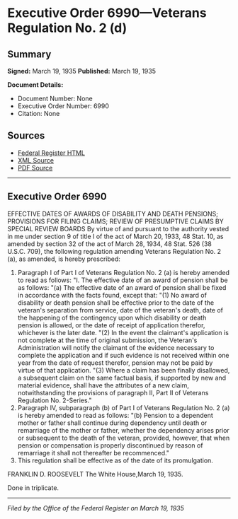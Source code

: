 # Executive Order 6990—Veterans Regulation No. 2 (d)

## Summary

**Signed:** March 19, 1935
**Published:** March 19, 1935

**Document Details:**
- Document Number: None
- Executive Order Number: 6990
- Citation: None

## Sources
- [Federal Register HTML](https://www.presidency.ucsb.edu/documents/executive-order-6990-veterans-regulation-no-2-d)
- [XML Source](None)
- [PDF Source](None)

---

## Executive Order 6990

EFFECTIVE DATES OF AWARDS OF DISABILITY AND DEATH PENSIONS; PROVISIONS FOR FILING CLAIMS; REVIEW OF PRESUMPTIVE CLAIMS BY SPECIAL REVIEW BOARDS
By virtue of and pursuant to the authority vested in me under section 9 of title I of the act of March 20, 1933, 48 Stat. 10, as amended by section 32 of the act of March 28, 1934, 48 Stat. 526 (38 U.S.C. 709), the following regulation amending Veterans Regulation No. 2 (a), as amended, is hereby prescribed:
1. Paragraph I of Part I of Veterans Regulation No. 2 (a) is hereby amended to read as follows:
"I. The effective date of an award of pension shall be as follows:
"(a) The effective date of an award of pension shall be fixed in accordance with the facts found, except that:
"(1) No award of disability or death pension shall be effective prior to the date of the veteran's separation from service, date of the veteran's death, date of the happening of the contingency upon which disability or death pension is allowed, or the date of receipt of application therefor, whichever is the later date.
"(2) In the event the claimant's application is not complete at the time of original submission, the Veteran's Administration will notify the claimant of the evidence necessary to complete the application and if such evidence is not received within one year from the date of request therefor, pension may not be paid by virtue of that application.
"(3) Where a claim has been finally disallowed, a subsequent claim on the same factual basis, if supported by new and material evidence, shall have the attributes of a new claim, notwithstanding the provisions of paragraph II, Part II of Veterans Regulation No. 2-Series."
2. Paragraph IV, subparagraph (b) of Part I of Veterans Regulation No. 2 (a) is hereby amended to read as follows:
"(b) Pension to a dependent mother or father shall continue during dependency until death or remarriage of the mother or father, whether the dependency arises prior or subsequent to the death of the veteran, provided, however, that when pension or compensation is properly discontinued by reason of remarriage it shall not thereafter be recommenced."
3. This regulation shall be effective as of the date of its promulgation.

FRANKLIN D. ROOSEVELT
The White House,March 19, 1935.

Done in triplicate.

---

*Filed by the Office of the Federal Register on March 19, 1935*
